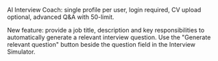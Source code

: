 AI Interview Coach: single profile per user, login required, CV upload optional, advanced Q&A with 50-limit.

New feature: provide a job title, description and key responsibilities to automatically generate a relevant interview question. Use the "Generate relevant question" button beside the question field in the Interview Simulator.
